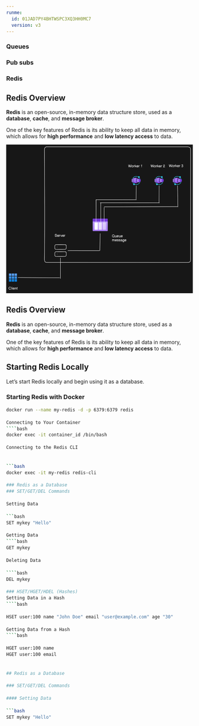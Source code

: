 ```yaml
---
runme:
  id: 01JAD7PY4BHTWSPC3XQ3HH0MC7
  version: v3
---
```


### Queues

### Pub subs

### Redis

## Redis Overview

**Redis** is an open-source, in-memory data structure store, used as a **database**, **cache**, and **message broker**.

One of the key features of Redis is its ability to keep all data in memory, which allows for **high performance** and **low latency access** to data.

<img src="diagram-export-10-17-2024-6_21_27-PM-1.png" alt="Diagram" width="600" height="400" />

## Redis Overview

**Redis** is an open-source, in-memory data structure store, used as a **database**, **cache**, and **message broker**.

One of the key features of Redis is its ability to keep all data in memory, which allows for **high performance** and **low latency access** to data.

## Starting Redis Locally

Let’s start Redis locally and begin using it as a database.

### Starting Redis with Docker

```bash
docker run --name my-redis -d -p 6379:6379 redis

Connecting to Your Container
````bash
docker exec -it container_id /bin/bash

Connecting to the Redis CLI


```bash
docker exec -it my-redis redis-cli

### Redis as a Database
### SET/GET/DEL Commands

Setting Data

```bash
SET mykey "Hello"

Getting Data
````bash
GET mykey

Deleting Data

````bash
DEL mykey

### HSET/HGET/HDEL (Hashes)
Setting Data in a Hash
````bash

HSET user:100 name "John Doe" email "user@example.com" age "30"

Getting Data from a Hash
````bash

HGET user:100 name
HGET user:100 email


## Redis as a Database

### SET/GET/DEL Commands

#### Setting Data

```bash
SET mykey "Hello"
